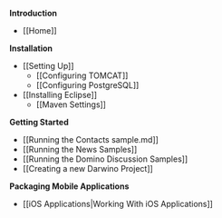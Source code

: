 **Introduction**

* [[Home]]

**Installation**

* [[Setting Up]]
	* [[Configuring TOMCAT]]
	* [[Configuring PostgreSQL]]
* [[Installing Eclipse]]
	* [[Maven Settings]]

**Getting Started**

* [[Running the Contacts sample.md]]
* [[Running the News Samples]]
* [[Running the Domino Discussion Samples]]
* [[Creating a new Darwino Project]]

**Packaging Mobile Applications**

* [[iOS Applications|Working With iOS Applications]]